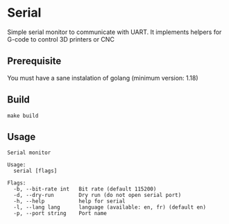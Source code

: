 # Serial

Simple serial monitor to communicate with UART. It implements helpers for G-code to control 3D printers or CNC

## Prerequisite

You must have a sane instalation of golang (minimum version: 1.18)

## Build

```
make build
```

## Usage

```
Serial monitor

Usage:
  serial [flags]

Flags:
  -b, --bit-rate int   Bit rate (default 115200)
  -d, --dry-run        Dry run (do not open serial port)
  -h, --help           help for serial
  -l, --lang lang      language (available: en, fr) (default en)
  -p, --port string    Port name
```